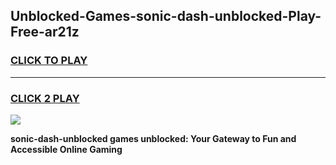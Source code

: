 
## Unblocked-Games-sonic-dash-unblocked-Play-Free-ar21z
<h3>
<a href="https://premium76.site?title=sonic-dash-unblocked&ref=21A">CLICK TO PLAY</a></h3>
<hr>

<h3>
<a href="https://premium76.site?title=sonic-dash-unblocked&ref=21A">CLICK 2 PLAY</a>
  
</h3>

<a href="https://premium76.site?title=sonic-dash-unblocked&ref=21A"><img src="https://clearcache.store/games.png"></a>


**sonic-dash-unblocked games unblocked: Your Gateway to Fun and Accessible Online Gaming**
